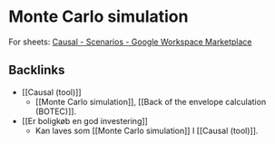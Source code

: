# Monte Carlo simulation
For sheets: [Causal - Scenarios - Google Workspace Marketplace](https://workspace.google.com/marketplace/app/causal_scenarios/383280853562)

## Backlinks
* [[Causal (tool)]]
	* [[Monte Carlo simulation]], [[Back of the envelope calculation (BOTEC)]].
* [[Er boligkøb en god investering]]
	* Kan laves som [[Monte Carlo simulation]] I [[Causal (tool)]].

<!-- {BearID:A9BF618C-4EDC-4CBE-A85F-0AC59CBD902B-19492-000002279544F76E} -->
